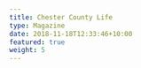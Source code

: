 ```yaml
---
title: Chester County Life
type: Magazine
date: 2018-11-18T12:33:46+10:00
featured: true
weight: 5
---
```

